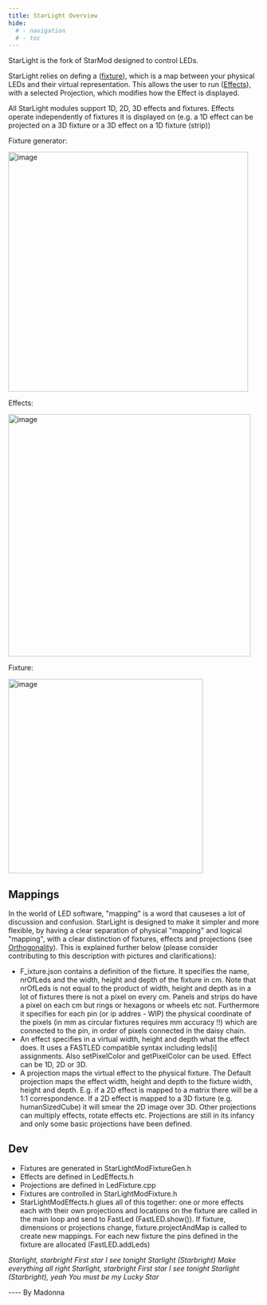 ```yaml
---
title: StarLight Overview
hide:
  # - navigation
  # - toc
---
```


StarLight is the fork of StarMod designed to control LEDs.

StarLight relies on defing a ([fixture](StarDocs/StarLightMod/StarLightModFixtureGenerator/)), which is a map between your physical LEDs and their virtual representation. This allows the user to run ([Effects](StarDocs/StarLightMod/StarLightModEffects/)), with a selected Projection, which modifies how the Effect is displayed.

All StarLight modules support 1D, 2D, 3D effects and fixtures. Effects operate independently of fixtures it is displayed on (e.g. a 1D effect can be projected on a 3D fixture or a 3D effect on a 1D fixture (strip))

Fixture generator:

<img width="481" alt="image" src="https://github.com/ewowi/StarDocs/assets/138451817/06cc1d89-ce54-4feb-8023-581bfce16fbd">

Effects:

<img width="486" alt="image" src="https://github.com/ewowi/StarDocs/assets/138451817/7a4637e5-383a-4935-8057-9cd7ba64b427">

Fixture:

<img width="390" alt="image" src="https://github.com/ewowi/StarDocs/assets/138451817/59dc199c-6697-43f4-9a1b-f8413005aa5f">

## Mappings

In the world of LED software, "mapping" is a word that causeses a lot of discussion and confusion. StarLight is designed to make it simpler and more flexible, by having a clear separation of physical "mapping" and logical "mapping", with a clear distinction of fixtures, effects and projections (see [Orthogonality](StarDocs/StarBase/StandardsAndGuidelines/)). This is explained further below (please consider contributing to this description with pictures and clarifications):

* F_ixture.json contains a definition of the fixture. It specifies the name, nrOfLeds and the width, height and depth of the fixture in cm. Note that nrOfLeds is not equal to the product of width, height and depth as in a lot of fixtures there is not a pixel on every cm. Panels and strips do have a pixel on each cm but rings or hexagons or wheels etc not. Furthermore it specifies for each pin (or ip addres - WIP) the physical coordinate of the pixels (in mm as circular fixtures requires mm accuracy !!) which are connected to the pin, in order of pixels connected in the daisy chain.
* An effect specifies in a virtual width, height and depth what the effect does. It uses a FASTLED compatible syntax including leds[i] assignments. Also setPixelColor and getPixelColor can be used. Effect can be 1D, 2D or 3D.
* A projection maps the virtual effect to the physical fixture. The Default projection maps the effect width, height and depth to the fixture width, height and depth. E.g. if a 2D effect is mapped to a matrix there will be a 1:1 correspondence. If a 2D effect is mapped to a 3D fixture (e.g. humanSizedCube) it will smear the 2D image over 3D. Other projections can multiply effects, rotate effects etc. Projections are still in its infancy and only some basic projections have been defined.

## Dev

* Fixtures are generated in StarLightModFixtureGen.h
* Effects are defined in LedEffects.h
* Projections are defined in LedFixture.cpp
* Fixtures are controlled in StarLightModFixture.h
* StarLightModEffects.h glues all of this together: one or more effects each with their own projections and locations on the fixture are called in the main loop and send to FastLed (FastLED.show()). If fixture, dimensions or projections change, fixture.projectAndMap is called to create new mappings. For each new fixture the pins defined in the fixture are allocated (FastLED.addLeds)

_Starlight, starbright
First star I see tonight
Starlight (Starbright)
Make everything all right
Starlight, starbright
First star I see tonight
Starlight (Starbright), yeah
You must be my Lucky Star_

---- By Madonna
